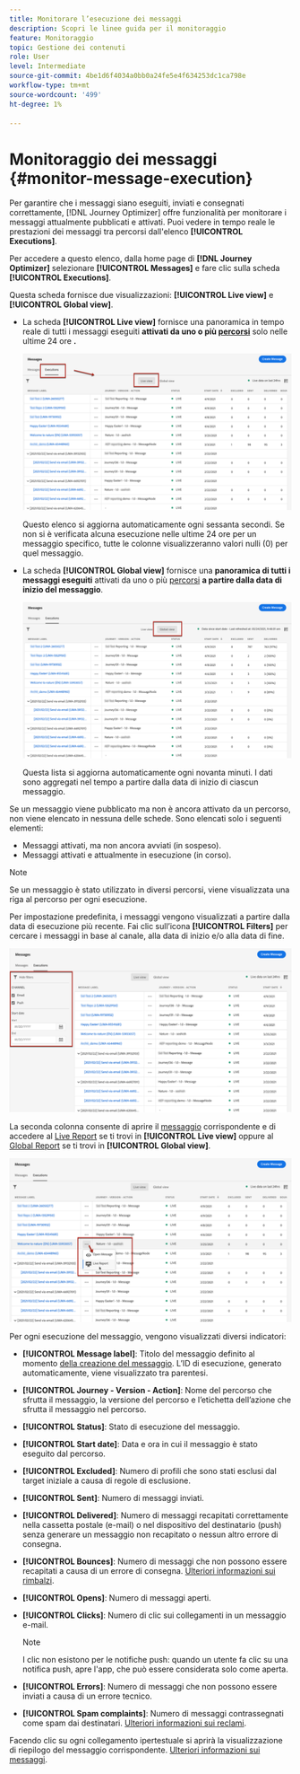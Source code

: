 ```yaml
---
title: Monitorare l’esecuzione dei messaggi
description: Scopri le linee guida per il monitoraggio
feature: Monitoraggio
topic: Gestione dei contenuti
role: User
level: Intermediate
source-git-commit: 4be1d6f4034a0bb0a24fe5e4f634253dc1ca798e
workflow-type: tm+mt
source-wordcount: '499'
ht-degree: 1%

---
```


# Monitoraggio dei messaggi {#monitor-message-execution}

Per garantire che i messaggi siano eseguiti, inviati e consegnati correttamente, [!DNL Journey Optimizer] offre funzionalità per monitorare i messaggi attualmente pubblicati e attivati. Puoi vedere in tempo reale le prestazioni dei messaggi tra percorsi <!--and APIs--> dall&#39;elenco **[!UICONTROL Executions]**.

Per accedere a questo elenco, dalla home page di **[!DNL Journey Optimizer]** selezionare **[!UICONTROL Messages]** e fare clic sulla scheda **[!UICONTROL Executions]**.

Questa scheda fornisce due visualizzazioni: **[!UICONTROL Live view]** e **[!UICONTROL Global view]**.

* La scheda **[!UICONTROL Live view]** fornisce una panoramica in tempo reale di tutti i messaggi eseguiti **attivati da uno o più [percorsi](building-journeys/journey.md)** solo nelle ultime 24 ore **.**

   ![](assets/message-execution-tab-live.png)

   Questo elenco si aggiorna automaticamente ogni sessanta secondi. Se non si è verificata alcuna esecuzione nelle ultime 24 ore per un messaggio specifico, tutte le colonne visualizzeranno valori nulli (0) per quel messaggio.

* La scheda **[!UICONTROL Global view]** fornisce una **panoramica di tutti i messaggi eseguiti** attivati da uno o più [percorsi](building-journeys/journey.md) **a partire dalla data di inizio del messaggio**.

   ![](assets/message-execution-tab-global.png)

   Questa lista si aggiorna automaticamente ogni novanta minuti. I dati sono aggregati nel tempo a partire dalla data di inizio di ciascun messaggio.

Se un messaggio viene pubblicato ma non è ancora attivato da un percorso, non viene elencato in nessuna delle schede. Sono elencati solo i seguenti elementi:
* Messaggi attivati, ma non ancora avviati (in sospeso).
* Messaggi attivati e attualmente in esecuzione (in corso).

<!--For multichannel messages, one row per channel is displayed for each message. STILL VALID? looks like NOT-->

>[!NOTE]
>
>Se un messaggio è stato utilizzato in diversi percorsi, viene visualizzata una riga al percorso per ogni esecuzione.

<!--![](assets/message-execution-multichannel.png)-->

<!--If a message has been used in several journeys, the **[!UICONTROL Source]** column displays **[!UICONTROL Multiple]**.-->

Per impostazione predefinita, i messaggi vengono visualizzati a partire dalla data di esecuzione più recente. Fai clic sull’icona **[!UICONTROL Filters]** per cercare i messaggi in base al canale, alla data di inizio e/o alla data di fine.

![](assets/message-execution-tab-filters.png)

La <!--**[!UICONTROL Quick action]**-->seconda colonna consente di aprire il [messaggio](create-message.md) corrispondente e di accedere al [Live Report](reports/live-report.md) se ti trovi in **[!UICONTROL Live view]** oppure al [Global Report](reports/global-report.md) se ti trovi in **[!UICONTROL Global view]**.

![](assets/message-execution-open-live-report.png)

Per ogni esecuzione del messaggio, vengono visualizzati diversi indicatori:

* **[!UICONTROL Message label]**: Titolo del messaggio definito al momento  [della creazione del messaggio](create-message.md). L’ID di esecuzione, generato automaticamente, viene visualizzato tra parentesi.

   <!--**[!UICONTROL Execution ID]**: Automatically generated identifier.
  **[!UICONTROL Source]**: Name of the journey leveraging that message.-->

* **[!UICONTROL Journey - Version - Action]**: Nome del percorso che sfrutta il messaggio, la versione del percorso e l’etichetta dell’azione che sfrutta il messaggio nel percorso.

* **[!UICONTROL Status]**: Stato di esecuzione del messaggio.  <!--List all the possible statuses? For now only Live status? The user cannot stop or cancel the execution. TBC by Fred-->

* **[!UICONTROL Start date]**: Data e ora in cui il messaggio è stato eseguito dal percorso.

   <!--Targeted: Number of targeted profiles for each message execution. To come?-->

* **[!UICONTROL Excluded]**: Numero di profili che sono stati esclusi dal target iniziale a causa di regole di esclusione.

* **[!UICONTROL Sent]**: Numero di messaggi inviati.

* **[!UICONTROL Delivered]**: Numero di messaggi recapitati correttamente nella cassetta postale (e-mail) o nel dispositivo del destinatario (push) senza generare un messaggio non recapitato o nessun altro errore di consegna.

* **[!UICONTROL Bounces]**: Numero di messaggi che non possono essere recapitati a causa di un errore di consegna. [Ulteriori informazioni sui rimbalzi](suppression-list.md).

* **[!UICONTROL Opens]**: Numero di messaggi aperti.

* **[!UICONTROL Clicks]**: Numero di clic sui collegamenti in un messaggio e-mail.

   >[!NOTE]
   >
   >I clic non esistono per le notifiche push: quando un utente fa clic su una notifica push, apre l&#39;app, che può essere considerata solo come aperta.

* **[!UICONTROL Errors]**: Numero di messaggi che non possono essere inviati a causa di un errore tecnico.

* **[!UICONTROL Spam complaints]**: Numero di messaggi contrassegnati come spam dai destinatari. [Ulteriori informazioni sui reclami](https://experienceleague.adobe.com/docs/deliverability-learn/deliverability-best-practice-guide/metrics-for-deliverability/complaints.html#metrics-for-deliverability).

Facendo clic su ogni collegamento ipertestuale si aprirà la visualizzazione di riepilogo del messaggio corrispondente. [Ulteriori informazioni sui messaggi](create-message.md).
